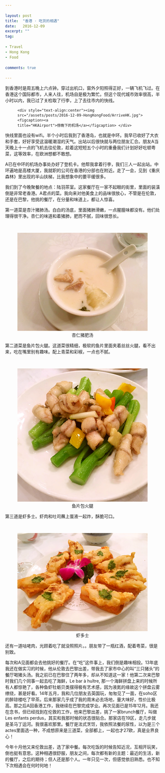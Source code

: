 ```yaml
---

layout: post
title:  "香港 · 吃货的相遇"
date:   2016-12-09
excerpt: ""
tag:

- Travel
- Hong Kong
- Food

comments: true

---
```




到香港时是周五晚上六点钟。穿过出机口，窗外夕阳照得正好，一辆飞机飞过。在香港这个国际都市，人来人往，机场自是极为繁忙。但这个现代城市效率很高，半小时以内，我已过了关检取了行李，上了去往市内的快线。

<figure>

    <div style="text-align:center"><img src="/assets/posts/2016-12-09-HongKongFood/ArriveHK.jpg">
    <figcaption><a 
    title="HKAirport">傍晚下的机场</a></figcaption> </div>
</figure>



快线里面也设有wifi。半个小时后我到了香港岛，也就是中环。我早已收好了大衣和手套，好好享受这温暖潮湿的天气。出站以后很快就与两位朋友汇合。朋友A当天晚上十一点的飞机去往伦敦，趁着这短短五个小时的重叠我们计划好好吃顿粤菜，这等效率，在欧洲想都不敢想。

A已在中环的机场办事处办好了登机卡。他帮我拿着行李，我们三人一起出站。中环遍地是高楼大厦，我就职的公司在香港的分部也在附近。走了一会，见到《重庆森林》里出现的半山扶梯，比我想象中的要平缓很多。

我们到了今晚聚餐的地点：陆羽茶室。这家餐厅在一家不起眼的街里，里面的装潢倒是非常老香港。A君点的菜。我向来对他美食上的品味很放心，不管是在伦敦，还是在巴黎，他挑的餐厅，在分量和味道上，都让人惊喜。

第一道菜是杏汁猪肺汤。白白的汤底，里面猪肺滑嫩，一点腥膻味都没有。他们处理得很干净。杏仁的味道和着猪肺，肥而不腻，回味很悠长。
<figure>

    <div style="text-align:center"><img src="/assets/posts/2016-12-09-HongKongFood/Zhufei.JPG">
    <figcaption><a 
    title="HKXingrenzhufeitang">杏仁猪肥汤</a></figcaption> </div>
</figure>


第二道菜是鱼片包火腿。这道菜很精细，极软的鱼片里面夹着丝丝火腿，看不出来，吃在嘴里别有趣味。配上青菜和彩椒，一点也不腻。
<figure>

    <div style="text-align:center"><img src="/assets/posts/2016-12-09-HongKongFood/Yupian.JPG">
    <figcaption><a 
    title="HKYupianHuotui">鱼片包火腿</a></figcaption> </div>
</figure>


第三道是虾多士。虾肉和吐司蘸上蛋液一起炸，酥脆可口。
<figure>

    <div style="text-align:center"><img src="/assets/posts/2016-12-09-HongKongFood/Xiaduoshi.JPG">
    <figcaption><a 
    title="HKXiangduoshi">虾多士</a></figcaption> </div>
</figure>


还有一道咕咾肉，光顾着吃了就没照照片。。朋友带了一瓶红酒，配着粤菜，很是别致。

每次和A见面都会去他挑好的餐厅。在“吃”这件事上，我们倒是趣味相投。13年底我还在做实习的时候，他从伦敦去巴黎出差，带我去了家市中心的叫“三只猪头”的餐厅喝猪头汤。我之前已在巴黎住了两年多，却从不知道这一家！他第二次来巴黎时我们几个同事一起去吃了海鲜，Le bar à huître, 那一个海鲜拼盘上来的时候所有人都惊艳了，各种鱼虾牡蛎贝类摆得极有艺术感，因为液氮的缘故这个拼盘云雾缭绕，甚是好看。14年五月，我和几位朋友去英国玩，匆匆见了一面，在soho区的醉琼楼吃了早茶。后来那家几乎成了我的周末必去场地，量大味好，性价比极高。那之后A回香港工作，我继续在巴黎完成学业。再次见面已是15年12月。我还在念书，但已经找到在伦敦的工作，他来巴黎出差，挑了一家brunch餐厅，叫做Les enfants perdus，其实和我那时候的状态很贴合。那家店在19区，走几步就是圣马丁运河。我很喜欢那里。餐厅是法式烹饪，我依照法餐的尿性，以为是三个actes里面选一种，不成想原来是三道菜，全部都上，一起也才27欧，真是业界良心！

今年十月他又来伦敦出差，选了家中餐。每次吃饭的时候告知近况，互相开玩笑，倒也挺有意思。这种相遇很舒服，朋友之间，每次都有新的主题：最近的生活，新的餐厅，之后的期待；但人还是那个人。一年只见一次，但感觉依旧熟悉。也不知下次相遇会在何时何地！
